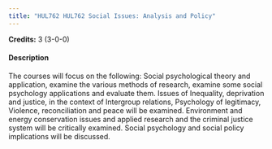 ```yaml
---
title: "HUL762 HUL762 Social Issues: Analysis and Policy"
---
```

**Credits:** 3 (3-0-0)

#### Description
The courses will focus on the following: Social psychological theory and application, examine the various methods of research, examine some social psychology applications and evaluate them. Issues of Inequality, deprivation and justice, in the context of Intergroup relations, Psychology of legitimacy, Violence, reconciliation and peace will be examined. Environment and energy conservation issues and applied research and the criminal justice system will be critically examined. Social psychology and social policy implications will be discussed.